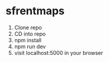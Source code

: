 # sfrentmaps

1. Clone repo
2. CD into repo
3. npm install
4. npm run dev
5. visit localhost:5000 in your browser
